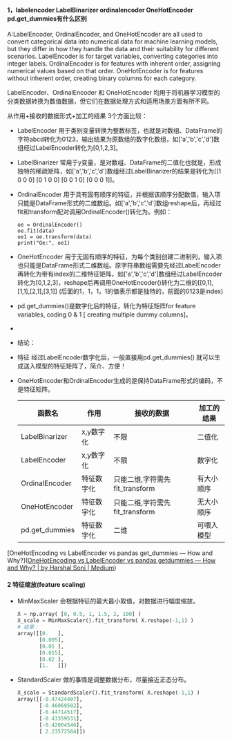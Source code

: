 #### 1，labelencoder  LabelBinarizer ordinalencoder OneHotEncoder  pd.get_dummies有什么区别

A:LabelEncoder, OrdinalEncoder, and OneHotEncoder are all used to convert categorical data into numerical data for machine learning models, but they differ in how they handle the data and their suitability for different scenarios. LabelEncoder is for target variables, converting categories into integer labels. OrdinalEncoder is for features with inherent order, assigning numerical values based on that order. OneHotEncoder is for features without inherent order, creating binary columns for each category.

LabelEncoder、OrdinalEncoder 和 OneHotEncoder 均用于将机器学习模型的分类数据转换为数值数据，但它们在数据处理方式和适用场景方面有所不同。

从作用+接收的数据形式+加工的结果 3个方面比较：

- LabelEncoder 用于类别变量转换为整数标签，也就是对数组、DataFrame的字符abcd转化为0123，输出结果为原数组的数字化数组，如['a','b','c','d']数组经过LabelEncoder转化为[0,1,2,3]。
- LabelBinarizer 常用于y变量，是对数组、DataFrame的二值化也就是，形成独特的稀疏矩阵，如['a','b','c','d']数组经过LabelBinarizer的结果是转化为[[1 0 0 0]
  [0 1 0 0]
  [0 0 1 0]
  [0 0 0 1]]。
- OrdinalEncoder 用于具有固有顺序的特征，并根据该顺序分配数值，输入项只能是DataFrame形式的二维数组。如['a','b','c','d']数组reshape后，再经过fit和transform配对调用OrdinalEncoder()转化为。例如：

  ```pyt
  oe = OrdinalEncoder()
  oe.fit(data)
  oe1 = oe.transform(data)
  print("Oe:", oe1)
  ```
- OneHotEncoder 用于无固有顺序的特征，为每个类别创建二进制列，输入项也只能是DataFrame形式二维数组。原字符串数组需要先经过LabelEncoder再转化为带有index的二维特征矩阵，如['a','b','c','d']数组经过LabelEncoder转化为[0,1,2,3]，reshape后再调用OneHotEncoder()转化为二维的[[0,1],[1,1],[2,1],[3,1]] (后面的1，1，1，1的值表示都是独特的，前面的0123是index)
- pd.get\_dummies()是数字化后的特征，转化为特征矩阵for feature variables, coding 0 & 1 [ creating multiple dummy columns]。
-
- 结论：
- 特征  经过LabelEncoder数字化后，一般直接用pd.get\_dummies() 就可以生成送入模型的特征矩阵了，简介、方便！
- OneHotEncoder和OrdinalEncoder生成的是保持DataFrame形式的编码，不是特征矩阵。


  | 函数名         | 作用       | 接收的数据                     | 加工的结果 |
  | -------------- | ---------- | ------------------------------ | ---------- |
  | LabelBinarizer | x,y数字化  | 不限                           | 二值化     |
  | LabelEncoder   | x,y数字化  | 不限                           | 数字化     |
  | OrdinalEncoder | 特征数字化 | 只能二维,字符需先fit_transform | 有大小顺序 |
  | OneHotEncoder  | 特征数字化 | 只能二维,字符需先fit_transform | 无大小顺序 |
  | pd.get_dummies | 特征数字化 | 二维                           | 可喂入模型 |

[OneHotEncoding vs LabelEncoder vs pandas get_dummies — How and Why?]([OneHotEncoding vs LabelEncoder vs pandas getdummies — How and Why? | by Harshal Soni | Medium](https://harshal-soni.medium.com/onehotencoding-vs-labelencoder-vs-pandas-get-dummies-how-and-why-b190dff7a86f))

#### 2 特征缩放(feature scaling)

- MinMaxScaler   会根据特征的最大最小取值，对数据进行幅度缩放。

  ```python
  X = np.array( [0, 0.5, 1, 1.5, 2, 100] )
  X_scale = MinMaxScaler().fit_transform( X.reshape(-1,1) )
  # 结果：
  array([[0.   ],
         [0.005],
         [0.01 ],
         [0.015],
         [0.02 ],
         [1.   ]])
  ```
- StandardScaler  做的事情是调整数据分布，尽量接近正态分布。

  ```python
  X_scale = StandardScaler().fit_transform( X.reshape(-1,1) )
  array([[-0.47424487],
         [-0.46069502],
         [-0.44714517],
         [-0.43359531],
         [-0.42004546],
         [ 2.23572584]])
  ```
